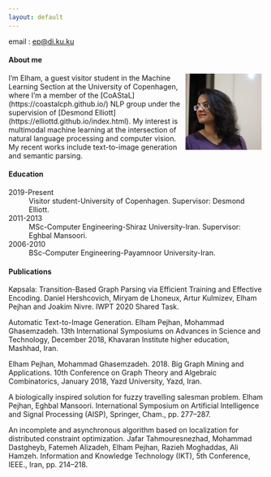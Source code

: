 ```yaml
---
layout: default
---
```


<p>email : <a href="">ep@di.ku.ku</a></p>
<h4> About me </h4>
<p>
<img style="padding: 0 5px; float: right; margin-left:5px;" src="profile.jpg" width="150" height="150">
</p>
<p style="margin-top: 10px;"> </p>
I’m Elham, a guest visitor student in the Machine Learning Section at the University of Copenhagen, where I’m a member of the [CoAStaL](https://coastalcph.github.io/) NLP group under the supervision of [Desmond Elliott](https://elliottd.github.io/index.html). My interest is multimodal machine learning at the intersection of natural language processing and computer vision. My recent works include text-to-image generation and semantic parsing. 

<h4>Education</h4>

<dl>
<dt>2019-Present</dt>
<dd>Visitor student-University of Copenhagen. Supervisor: Desmond Elliott.</dd>
<dt>2011-2013</dt>
<dd>MSc-Computer Engineering-Shiraz University-Iran. Supervisor: Eghbal Mansoori.</dd>
<dt>2006-2010</dt>
<dd>BSc-Computer Engineering-Payamnoor University-Iran. </dd>
</dl>



<h4>Publications</h4>
Køpsala: Transition-Based Graph Parsing via Efficient Training and Effective Encoding. Daniel Hershcovich, Miryam de Lhoneux, Artur Kulmizev, Elham Pejhan and Joakim Nivre. IWPT 2020 Shared Task.

Automatic Text-to-Image Generation. Elham Pejhan, Mohammad Ghasemzadeh. 13th International Symposiums on Advances in Science and Technology, December 2018, Khavaran Institute higher education, Mashhad, Iran.

Elham Pejhan, Mohammad Ghasemzadeh. 2018. Big Graph Mining and Applications. 10th Conference on Graph Theory and Algebraic Combinatorics, January 2018, Yazd University, Yazd, Iran.

A biologically inspired solution for fuzzy travelling salesman problem. Elham Pejhan, Eghbal Mansoori. International Symposium on Artificial Intelligence and Signal Processing (AISP), Springer, Cham., pp. 277–287.

An incomplete and asynchronous algorithm based on localization for distributed constraint optimization. Jafar Tahmouresnezhad, Mohammad Dastgheyb, Fatemeh Alizadeh, Elham Pejhan, Razieh Moghaddas, Ali Hamzeh. Information and Knowledge Technology (IKT), 5th Conference, IEEE., Iran, pp. 214–218.


   


